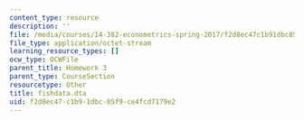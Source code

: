 ```yaml
---
content_type: resource
description: ''
file: /media/courses/14-382-econometrics-spring-2017/f2d8ec47c1b91dbc85f9ce4fcd7179e2_fishdata.dta
file_type: application/octet-stream
learning_resource_types: []
ocw_type: OCWFile
parent_title: Homework 3
parent_type: CourseSection
resourcetype: Other
title: fishdata.dta
uid: f2d8ec47-c1b9-1dbc-85f9-ce4fcd7179e2
---
```

